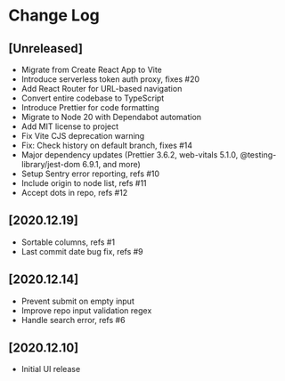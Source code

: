 # Change Log

## [Unreleased]
  - Migrate from Create React App to Vite
  - Introduce serverless token auth proxy, fixes #20
  - Add React Router for URL-based navigation
  - Convert entire codebase to TypeScript
  - Introduce Prettier for code formatting
  - Migrate to Node 20 with Dependabot automation
  - Add MIT license to project
  - Fix Vite CJS deprecation warning
  - Fix: Check history on default branch, fixes #14
  - Major dependency updates (Prettier 3.6.2, web-vitals 5.1.0, @testing-library/jest-dom 6.9.1, and more)
  - Setup Sentry error reporting, refs #10
  - Include origin to node list, refs #11
  - Accept dots in repo, refs #12

## [2020.12.19]
  - Sortable columns, refs #1
  - Last commit date bug fix, refs #9

## [2020.12.14]
  - Prevent submit on empty input
  - Improve repo input validation regex
  - Handle search error, refs #6

## [2020.12.10]
  - Initial UI release
